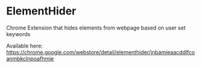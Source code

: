 # ElementHider
Chrome Extension that hides elements from webpage based on user set keywords

Available here: https://chrome.google.com/webstore/detail/elementhider/jnbamieaacddlfcoanmbkclnpoafhmie
